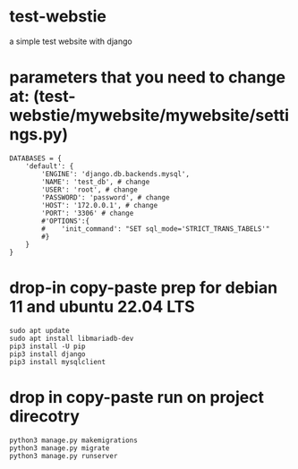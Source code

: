 # test-webstie
a simple test website with django

# parameters that you need to change at: (test-webstie/mywebsite/mywebsite/settings.py)
```python3
DATABASES = {
    'default': {
        'ENGINE': 'django.db.backends.mysql',
        'NAME': 'test_db', # change
        'USER': 'root', # change
        'PASSWORD': 'password', # change
        'HOST': '172.0.0.1', # change
        'PORT': '3306' # change
        #'OPTIONS':{
        #    'init_command': "SET sql_mode='STRICT_TRANS_TABELS'"
        #}
    }
}
```

# drop-in copy-paste prep for debian 11 and ubuntu 22.04 LTS
```shell
sudo apt update
sudo apt install libmariadb-dev
pip3 install -U pip
pip3 install django
pip3 install mysqlclient
```
# drop in copy-paste run on project direcotry
```shell
python3 manage.py makemigrations
python3 manage.py migrate
python3 manage.py runserver
```

